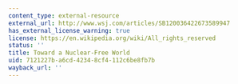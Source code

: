 ```yaml
---
content_type: external-resource
external_url: http://www.wsj.com/articles/SB120036422673589947
has_external_license_warning: true
license: https://en.wikipedia.org/wiki/All_rights_reserved
status: ''
title: Toward a Nuclear-Free World
uid: 7121227b-a6cd-4234-8cf4-112c6be8fb7b
wayback_url: ''
---
```

